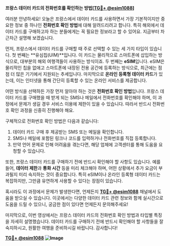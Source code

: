 **프랑스 데이터 카드의 전화번호를 확인하는 방법[[TG💪+ @esim1088](https://t.me/s/esim1088)]**

여러분 안녕하세요! 오늘은 프랑스에서 데이터 카드를 사용하면서 가장 기본적이지만 중요한 정보 중 하나인 **전화번호 확인 방법**에 대해 알려드리려고 합니다. 특히 해외에서 데이터 카드를 구매하고자 하는 분들에게는 꼭 필요한 정보라고 할 수 있어요. 지금부터 차근차근 설명해 보겠습니다.

먼저, 프랑스에서 데이터 카드를 구매할 때 주로 선택할 수 있는 세 가지 타입이 있습니다. 첫 번째는 **유심칩(UIM)**입니다. 이 카드는 물리적으로 스마트폰에 삽입하는 방식으로, 대부분의 해외 여행객들이 사용하는 방식이죠. 두 번째는 **eSIM**입니다. eSIM은 물리적인 칩을 없애고 스마트폰에 내장된 전용 공간에 등록하는 방식으로, 최근에는 점점 더 많은 기기에서 지원되는 추세입니다. 마지막으로 **온라인 등록형 데이터 카드**가 있는데, 이는 인터넷을 통해 간단히 등록할 수 있는 온라인 서비스를 제공합니다.

어떤 방식을 선택하든 가장 먼저 알아야 하는 것은 **전화번호 확인 방법**입니다. 프랑스 데이터 카드를 구매했을 때 받게 되는 SMS나 메일에서 전화번호를 확인해야 하며, 이 과정에서 문제가 생길 경우 서비스 이용에 제한이 있을 수 있습니다. 따라서 반드시 전화번호 확인 과정을 신중히 진행해야 해요.

구체적으로 전화번호 확인 방법은 다음과 같습니다:
1. 데이터 카드 구매 후 제공받는 SMS 또는 메일을 확인합니다.
2. SMS나 메일에 포함된 링크나 코드를 입력하거나 전화번호를 직접 등록합니다.
3. 만약 언어 문제로 인해 어려움을 겪는다면, 해당 업체에 고객센터를 통해 도움을 요청할 수 있습니다.

또한, 프랑스 데이터 카드를 구매하기 전에 반드시 확인해야 할 사항도 있습니다. 예를 들어, **데이터 제한**과 **통화 시간** 등을 미리 체크해야 하며, 어떤 상황에서 추가 요금이 부과될지 미리 숙지하는 것이 중요합니다. 특히 eSIM이나 온라인 등록형 데이터 카드는 복잡하지만, 그만큼 유연하게 사용할 수 있다는 장점이 있습니다.

혹시라도 이 과정에서 문제가 발생한다면, 언제든지 **[TG💪+ @esim1088](https://t.me/s/esim1088)** 채널에서 도움을 받으실 수 있습니다. 이곳에서는 다양한 데이터 카드 관련 정보와 함께 실시간으로 도움을 드릴 수 있으니, 궁금한 점이 있다면 언제든지 문의해주세요!

마지막으로, 이번 영상에서는 프랑스 데이터 카드의 전화번호 확인 방법과 타입별 특징을 자세히 설명했습니다. 데이터 카드를 구매하기 전에 반드시 확인해야 할 사항들을 잘 숙지하시고, 원활한 여행을 준비하시길 바랍니다. 감사합니다!

**[TG💪+ @esim1088](https://t.me/s/esim1088) ![Image](https://i.postimg.cc/Y0z9fWf4/image.png)**